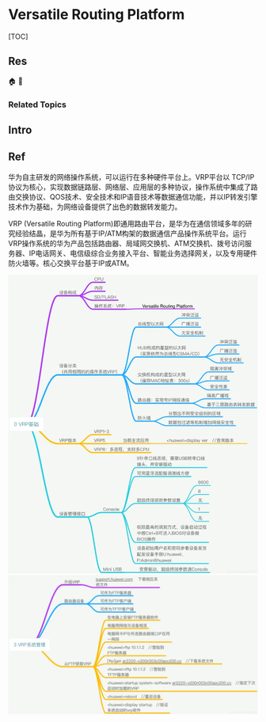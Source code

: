 # Versatile Routing Platform

[TOC]



## Res
🏠 
🚧 


### Related Topics



## Intro



## Ref
[VRP系统你了解多少呢？ - 苏州GLABIT实验室的文章 - 知乎]: https://zhuanlan.zhihu.com/p/604265680
华为自主研发的网络操作系统，可以运行在多种硬件平台上。VRP平台以 TCP/IP协议为核心，实现数据链路层、网络层、应用层的多种协议，操作系统中集成了路由交换协议、QOS技术、安全技术和IP语音技术等数据通信功能，并以IP转发引擎技术作为基础，为网络设备提供了出色的数据转发能力。

[vrp 华为网络操作系统 | 百度百科]: https://baike.baidu.com/item/vrp/18903662
VRP (Versatile Routing Platform)即通用路由平台，是华为在通信领域多年的研究经验结晶，是华为所有基于IP/ATM构架的数据通信产品操作系统平台。运行VRP操作系统的华为产品包括路由器、局域网交换机、ATM交换机、拨号访问服务器、IP电话网关、电信级综合业务接入平台、智能业务选择网关，以及专用硬件防火墙等。核心交换平台基于IP或ATM。

[👍 全网最全网络基础思维导图（38张) | SDNLAB]: https://mp.weixin.qq.com/s/jlstOkjnJtrLKOGtWedebA
![](../../../../../../../Assets/Pics/Pasted%20image%2020250316221944.png)
![](../../../../../../../Assets/Pics/Pasted%20image%2020250316222013.png)
